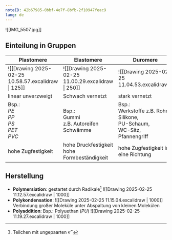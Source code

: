 ```yaml
---
noteID: 42b67985-0bbf-4e7f-8bfb-2f10947feac9
lang: de
---
```

![[IMG_5507.jpg]]

## Einteilung in Gruppen

| Plastomere                                         | Elastomere                                         | Duromere                                                                              | Chemiefaserstoffe                             |
| -------------------------------------------------- | -------------------------------------------------- | ------------------------------------------------------------------------------------- | --------------------------------------------- |
| ![[Drawing 2025-02-25 10.58.57.excalidraw \| 125]] | ![[Drawing 2025-02-25 11.00.29.excalidraw \| 250]] | ![[Drawing 2025-02-25 11.04.53.excalidraw]]                                           |                                               |
| linear unverzweigt                                 | Schwach vernetzt                                   | stark vernetzt                                                                        |                                               |
| Bsp.:<br>$PE$<br>$PP$<br>$PS$<br>$PET$<br>$PVC$    | Bsp.:<br>Gummi<br>z.B. Autoreifen<br>Schwämme      | Bsp.:<br>Werkstoffe z.B. Rohre<br>Silikone,<br>PU-Schaum,<br>WC-Sitz,<br>Pfannengriff | z.B. Polyester<br>Polynitril<br>Polyamid (PA) |
| hohe Zugfestigkeit                                 | hohe Druckfestigkeit<br>hohe Formbeständigkeit     | hohe Zugfestigkeit in eine Richtung<br>                                               |                                               |

## Herstellung

- **Polymersiation**: gestartet durch Radikale[^1]
  ![[Drawing 2025-02-25 11.12.57.excalidraw | 1000]]
- **Polykondensation**:
  ![[Drawing 2025-02-25 11.15.04.excalidraw | 1000]]
  Verbindung großer Moleküle unter Abspaltung von kleinen Molekülen
- **Polyaddition**:        Bsp.: Polyuethan ($PU$)
  ![[Drawing 2025-02-25 11.19.27.excalidraw | 1000]]
[^1]: Teilchen mit ungepaarten $e^-$